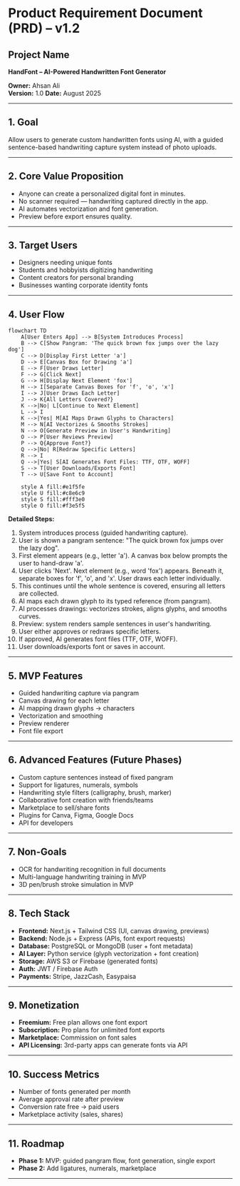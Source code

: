 # Product Requirement Document (PRD) – v1.2

## Project Name
**HandFont – AI-Powered Handwritten Font Generator**

**Owner:** Ahsan Ali  
**Version:** 1.0
**Date:** August 2025

---

## 1. Goal

Allow users to generate custom handwritten fonts using AI, with a guided sentence-based handwriting capture system instead of photo uploads.

---

## 2. Core Value Proposition

- Anyone can create a personalized digital font in minutes.
- No scanner required — handwriting captured directly in the app.
- AI automates vectorization and font generation.
- Preview before export ensures quality.

---

## 3. Target Users

- Designers needing unique fonts
- Students and hobbyists digitizing handwriting
- Content creators for personal branding
- Businesses wanting corporate identity fonts

---

## 4. User Flow

```mermaid
flowchart TD
    A[User Enters App] --> B[System Introduces Process]
    B --> C[Show Pangram: 'The quick brown fox jumps over the lazy dog']
    C --> D[Display First Letter 'a']
    D --> E[Canvas Box for Drawing 'a']
    E --> F[User Draws Letter]
    F --> G[Click Next]
    G --> H[Display Next Element 'fox']
    H --> I[Separate Canvas Boxes for 'f', 'o', 'x']
    I --> J[User Draws Each Letter]
    J --> K{All Letters Covered?}
    K -->|No| L[Continue to Next Element]
    L --> I
    K -->|Yes| M[AI Maps Drawn Glyphs to Characters]
    M --> N[AI Vectorizes & Smooths Strokes]
    N --> O[Generate Preview in User's Handwriting]
    O --> P[User Reviews Preview]
    P --> Q{Approve Font?}
    Q -->|No| R[Redraw Specific Letters]
    R --> I
    Q -->|Yes| S[AI Generates Font Files: TTF, OTF, WOFF]
    S --> T[User Downloads/Exports Font]
    T --> U[Save Font to Account]
    
    style A fill:#e1f5fe
    style U fill:#c8e6c9
    style S fill:#fff3e0
    style O fill:#f3e5f5
```

**Detailed Steps:**
1. System introduces process (guided handwriting capture).
2. User is shown a pangram sentence: "The quick brown fox jumps over the lazy dog".
3. First element appears (e.g., letter 'a'). A canvas box below prompts the user to hand-draw 'a'.
4. User clicks 'Next'. Next element (e.g., word 'fox') appears. Beneath it, separate boxes for 'f', 'o', and 'x'. User draws each letter individually.
5. This continues until the whole sentence is covered, ensuring all letters are collected.
6. AI maps each drawn glyph to its typed reference (from pangram).
7. AI processes drawings: vectorizes strokes, aligns glyphs, and smooths curves.
8. Preview: system renders sample sentences in user's handwriting.
9. User either approves or redraws specific letters.
10. If approved, AI generates font files (TTF, OTF, WOFF).
11. User downloads/exports font or saves in account.

---

## 5. MVP Features

- Guided handwriting capture via pangram
- Canvas drawing for each letter
- AI mapping drawn glyphs → characters
- Vectorization and smoothing
- Preview renderer
- Font file export

---

## 6. Advanced Features (Future Phases)

- Custom capture sentences instead of fixed pangram
- Support for ligatures, numerals, symbols
- Handwriting style filters (calligraphy, brush, marker)
- Collaborative font creation with friends/teams
- Marketplace to sell/share fonts
- Plugins for Canva, Figma, Google Docs
- API for developers

---

## 7. Non-Goals

- OCR for handwriting recognition in full documents
- Multi-language handwriting training in MVP
- 3D pen/brush stroke simulation in MVP

---

## 8. Tech Stack

- **Frontend:** Next.js + Tailwind CSS (UI, canvas drawing, previews)
- **Backend:** Node.js + Express (APIs, font export requests)
- **Database:** PostgreSQL or MongoDB (user + font metadata)
- **AI Layer:** Python service (glyph vectorization + font creation)
- **Storage:** AWS S3 or Firebase (generated fonts)
- **Auth:** JWT / Firebase Auth
- **Payments:** Stripe, JazzCash, Easypaisa

---

## 9. Monetization

- **Freemium:** Free plan allows one font export
- **Subscription:** Pro plans for unlimited font exports
- **Marketplace:** Commission on font sales
- **API Licensing:** 3rd-party apps can generate fonts via API

---

## 10. Success Metrics

- Number of fonts generated per month
- Average approval rate after preview
- Conversion rate free → paid users
- Marketplace activity (sales, shares)

---

## 11. Roadmap

- **Phase 1:** MVP: guided pangram flow, font generation, single export
- **Phase 2:** Add ligatures, numerals, marketplace

---
